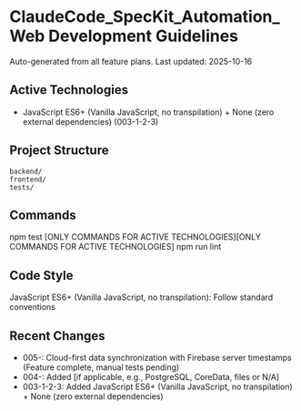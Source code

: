# ClaudeCode_SpecKit_Automation_Web Development Guidelines

Auto-generated from all feature plans. Last updated: 2025-10-16

## Active Technologies
- JavaScript ES6+ (Vanilla JavaScript, no transpilation) + None (zero external dependencies) (003-1-2-3)

## Project Structure
```
backend/
frontend/
tests/
```

## Commands
npm test [ONLY COMMANDS FOR ACTIVE TECHNOLOGIES][ONLY COMMANDS FOR ACTIVE TECHNOLOGIES] npm run lint

## Code Style
JavaScript ES6+ (Vanilla JavaScript, no transpilation): Follow standard conventions

## Recent Changes
- 005-: Cloud-first data synchronization with Firebase server timestamps (Feature complete, manual tests pending)
- 004-: Added [if applicable, e.g., PostgreSQL, CoreData, files or N/A]
- 003-1-2-3: Added JavaScript ES6+ (Vanilla JavaScript, no transpilation) + None (zero external dependencies)

<!-- MANUAL ADDITIONS START -->
<!-- MANUAL ADDITIONS END -->
